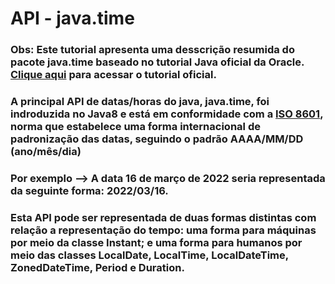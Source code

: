 # API - java.time

### Obs: Este tutorial apresenta uma desscrição resumida do pacote java.time baseado no tutorial Java oficial da Oracle. [Clique aqui](https://docs.oracle.com/javase/tutorial/datetime/index.html) para acessar o tutorial oficial.

### A principal API de datas/horas do java, java.time, foi indroduzida no Java8 e está em conformidade com a [ISO 8601](https://www.iso.org/iso-8601-date-and-time-format.html), norma que estabelece uma forma internacional de padronização das datas, seguindo o padrão AAAA/MM/DD (ano/mês/dia)

### Por exemplo --> A data 16 de março de 2022 seria representada da seguinte forma: 2022/03/16.

### Esta API pode ser representada de duas formas distintas com relação a representação do tempo: uma forma para máquinas por meio da classe **Instant**; e uma forma para humanos por meio das classes **LocalDate**, **LocalTime**, **LocalDateTime**, **ZonedDateTime**, **Period** e **Duration**.

